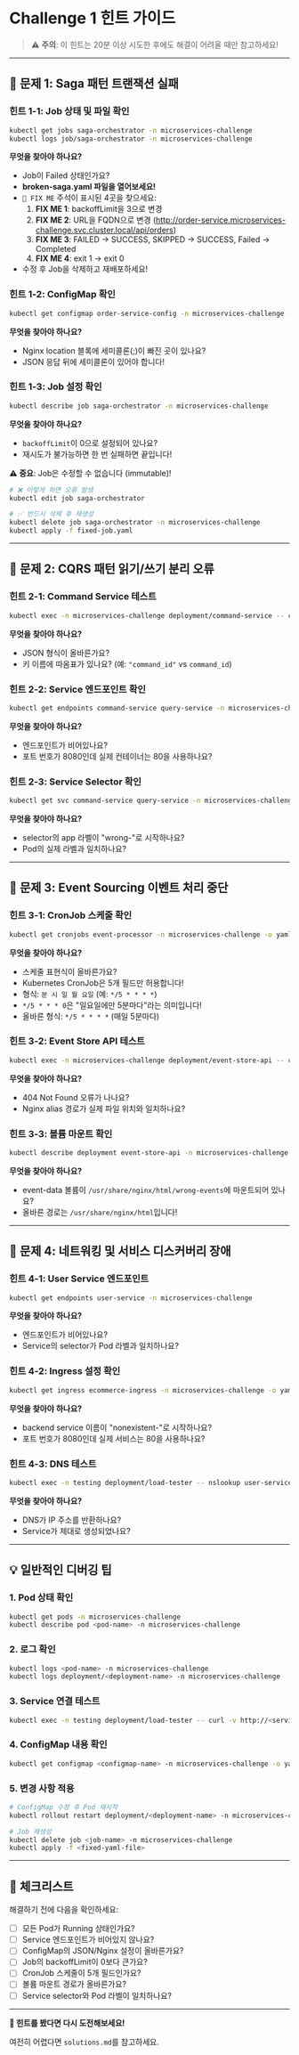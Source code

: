 # Challenge 1 힌트 가이드

> ⚠️ **주의**: 이 힌트는 20분 이상 시도한 후에도 해결이 어려울 때만 참고하세요!

---

## 🚨 문제 1: Saga 패턴 트랜잭션 실패

### 힌트 1-1: Job 상태 및 파일 확인
```bash
kubectl get jobs saga-orchestrator -n microservices-challenge
kubectl logs job/saga-orchestrator -n microservices-challenge
```

**무엇을 찾아야 하나요?**
- Job이 Failed 상태인가요?
- **broken-saga.yaml 파일을 열어보세요!**
- `🔧 FIX ME` 주석이 표시된 4곳을 찾으세요:
  1. **FIX ME 1**: backoffLimit을 3으로 변경
  2. **FIX ME 2**: URL을 FQDN으로 변경 (http://order-service.microservices-challenge.svc.cluster.local/api/orders)
  3. **FIX ME 3**: FAILED → SUCCESS, SKIPPED → SUCCESS, Failed → Completed
  4. **FIX ME 4**: exit 1 → exit 0
- 수정 후 Job을 삭제하고 재배포하세요!

### 힌트 1-2: ConfigMap 확인
```bash
kubectl get configmap order-service-config -n microservices-challenge -o yaml
```

**무엇을 찾아야 하나요?**
- Nginx location 블록에 세미콜론(;)이 빠진 곳이 있나요?
- JSON 응답 뒤에 세미콜론이 있어야 합니다!

### 힌트 1-3: Job 설정 확인
```bash
kubectl describe job saga-orchestrator -n microservices-challenge
```

**무엇을 찾아야 하나요?**
- `backoffLimit`이 0으로 설정되어 있나요?
- 재시도가 불가능하면 한 번 실패하면 끝입니다!

**⚠️ 중요**: Job은 수정할 수 없습니다 (immutable)!
```bash
# ❌ 이렇게 하면 오류 발생
kubectl edit job saga-orchestrator

# ✅ 반드시 삭제 후 재생성
kubectl delete job saga-orchestrator -n microservices-challenge
kubectl apply -f fixed-job.yaml
```

---

## 🚨 문제 2: CQRS 패턴 읽기/쓰기 분리 오류

### 힌트 2-1: Command Service 테스트
```bash
kubectl exec -n microservices-challenge deployment/command-service -- curl -s localhost/api/commands/create-user
```

**무엇을 찾아야 하나요?**
- JSON 형식이 올바른가요?
- 키 이름에 따옴표가 있나요? (예: `"command_id"` vs `command_id`)

### 힌트 2-2: Service 엔드포인트 확인
```bash
kubectl get endpoints command-service query-service -n microservices-challenge
```

**무엇을 찾아야 하나요?**
- 엔드포인트가 비어있나요?
- 포트 번호가 8080인데 실제 컨테이너는 80을 사용하나요?

### 힌트 2-3: Service Selector 확인
```bash
kubectl get svc command-service query-service -n microservices-challenge -o yaml | grep -A3 selector
```

**무엇을 찾아야 하나요?**
- selector의 app 라벨이 "wrong-"로 시작하나요?
- Pod의 실제 라벨과 일치하나요?

---

## 🚨 문제 3: Event Sourcing 이벤트 처리 중단

### 힌트 3-1: CronJob 스케줄 확인
```bash
kubectl get cronjobs event-processor -n microservices-challenge -o yaml | grep schedule
```

**무엇을 찾아야 하나요?**
- 스케줄 표현식이 올바른가요?
- Kubernetes CronJob은 5개 필드만 허용합니다!
- 형식: `분 시 일 월 요일` (예: `*/5 * * * *`)
- `*/5 * * * 0`은 "일요일에만 5분마다"라는 의미입니다!
- 올바른 형식: `*/5 * * * *` (매일 5분마다)

### 힌트 3-2: Event Store API 테스트
```bash
kubectl exec -n microservices-challenge deployment/event-store-api -- curl -s localhost/api/events
```

**무엇을 찾아야 하나요?**
- 404 Not Found 오류가 나나요?
- Nginx alias 경로가 실제 파일 위치와 일치하나요?

### 힌트 3-3: 볼륨 마운트 확인
```bash
kubectl describe deployment event-store-api -n microservices-challenge | grep -A5 "Mounts:"
```

**무엇을 찾아야 하나요?**
- event-data 볼륨이 `/usr/share/nginx/html/wrong-events`에 마운트되어 있나요?
- 올바른 경로는 `/usr/share/nginx/html`입니다!

---

## 🚨 문제 4: 네트워킹 및 서비스 디스커버리 장애

### 힌트 4-1: User Service 엔드포인트
```bash
kubectl get endpoints user-service -n microservices-challenge
```

**무엇을 찾아야 하나요?**
- 엔드포인트가 비어있나요?
- Service의 selector가 Pod 라벨과 일치하나요?

### 힌트 4-2: Ingress 설정 확인
```bash
kubectl get ingress ecommerce-ingress -n microservices-challenge -o yaml
```

**무엇을 찾아야 하나요?**
- backend service 이름이 "nonexistent-"로 시작하나요?
- 포트 번호가 8080인데 실제 서비스는 80을 사용하나요?

### 힌트 4-3: DNS 테스트
```bash
kubectl exec -n testing deployment/load-tester -- nslookup user-service.microservices-challenge.svc.cluster.local
```

**무엇을 찾아야 하나요?**
- DNS가 IP 주소를 반환하나요?
- Service가 제대로 생성되었나요?

---

## 💡 일반적인 디버깅 팁

### 1. Pod 상태 확인
```bash
kubectl get pods -n microservices-challenge
kubectl describe pod <pod-name> -n microservices-challenge
```

### 2. 로그 확인
```bash
kubectl logs <pod-name> -n microservices-challenge
kubectl logs deployment/<deployment-name> -n microservices-challenge
```

### 3. Service 연결 테스트
```bash
kubectl exec -n testing deployment/load-tester -- curl -v http://<service-name>.microservices-challenge.svc.cluster.local
```

### 4. ConfigMap 내용 확인
```bash
kubectl get configmap <configmap-name> -n microservices-challenge -o yaml
```

### 5. 변경 사항 적용
```bash
# ConfigMap 수정 후 Pod 재시작
kubectl rollout restart deployment/<deployment-name> -n microservices-challenge

# Job 재생성
kubectl delete job <job-name> -n microservices-challenge
kubectl apply -f <fixed-yaml-file>
```

---

## 🎯 체크리스트

해결하기 전에 다음을 확인하세요:

- [ ] 모든 Pod가 Running 상태인가요?
- [ ] Service 엔드포인트가 비어있지 않나요?
- [ ] ConfigMap의 JSON/Nginx 설정이 올바른가요?
- [ ] Job의 backoffLimit이 0보다 큰가요?
- [ ] CronJob 스케줄이 5개 필드인가요?
- [ ] 볼륨 마운트 경로가 올바른가요?
- [ ] Service selector와 Pod 라벨이 일치하나요?

---

**💪 힌트를 봤다면 다시 도전해보세요!**

여전히 어렵다면 `solutions.md`를 참고하세요.
